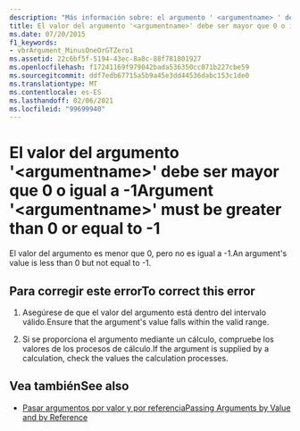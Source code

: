 ```yaml
---
description: "Más información sobre: el argumento ' <argumentname> ' debe ser mayor que 0 o igual a-1"
title: El valor del argumento '<argumentname>' debe ser mayor que 0 o igual a -1
ms.date: 07/20/2015
f1_keywords:
- vbrArgument_MinusOneOrGTZero1
ms.assetid: 22c6bf5f-5194-43ec-8a8c-88f781801927
ms.openlocfilehash: f17241169f979042bada536350cc071b227cbe59
ms.sourcegitcommit: ddf7edb67715a5b9a45e3dd44536dabc153c1de0
ms.translationtype: MT
ms.contentlocale: es-ES
ms.lasthandoff: 02/06/2021
ms.locfileid: "99699940"
---
```

# <a name="argument-argumentname-must-be-greater-than-0-or-equal-to--1"></a><span data-ttu-id="794c0-103">El valor del argumento '\<argumentname>' debe ser mayor que 0 o igual a -1</span><span class="sxs-lookup"><span data-stu-id="794c0-103">Argument '\<argumentname>' must be greater than 0 or equal to -1</span></span>

<span data-ttu-id="794c0-104">El valor del argumento es menor que 0, pero no es igual a -1.</span><span class="sxs-lookup"><span data-stu-id="794c0-104">An argument's value is less than 0 but not equal to -1.</span></span>  
  
## <a name="to-correct-this-error"></a><span data-ttu-id="794c0-105">Para corregir este error</span><span class="sxs-lookup"><span data-stu-id="794c0-105">To correct this error</span></span>  
  
1. <span data-ttu-id="794c0-106">Asegúrese de que el valor del argumento está dentro del intervalo válido.</span><span class="sxs-lookup"><span data-stu-id="794c0-106">Ensure that the argument's value falls within the valid range.</span></span>  
  
2. <span data-ttu-id="794c0-107">Si se proporciona el argumento mediante un cálculo, compruebe los valores de los procesos de cálculo.</span><span class="sxs-lookup"><span data-stu-id="794c0-107">If the argument is supplied by a calculation, check the values the calculation processes.</span></span>  
  
## <a name="see-also"></a><span data-ttu-id="794c0-108">Vea también</span><span class="sxs-lookup"><span data-stu-id="794c0-108">See also</span></span>

- [<span data-ttu-id="794c0-109">Pasar argumentos por valor y por referencia</span><span class="sxs-lookup"><span data-stu-id="794c0-109">Passing Arguments by Value and by Reference</span></span>](../programming-guide/language-features/procedures/passing-arguments-by-value-and-by-reference.md)
